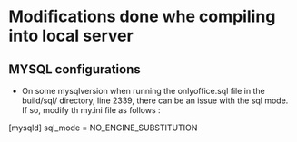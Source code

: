 # Modifications done whe compiling into local server

## MYSQL configurations

* On some mysqlversion when running the onlyoffice.sql file in the build/sql/ directory, line 2339, there can be an issue with the sql mode. If so, modify th my.ini file as follows :

[mysqld]
sql_mode = NO_ENGINE_SUBSTITUTION
